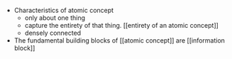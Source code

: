 - Characteristics of atomic concept
    - only about one thing 
    - capture the entirety of that thing. [[entirety of an atomic concept]]
    - densely connected
- The fundamental building blocks of [[atomic concept]] are [[information block]]
